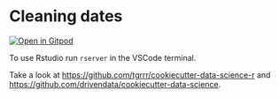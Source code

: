 # Cleaning dates

[![Open in Gitpod](https://gitpod.io/button/open-in-gitpod.svg)](https://gitpod.io/#github.com/joejcollins/captain-scarlet)

To use Rstudio run `rserver` in the VSCode terminal.

Take a look at <https://github.com/tgrrr/cookiecutter-data-science-r> and
<https://github.com/drivendata/cookiecutter-data-science>.

